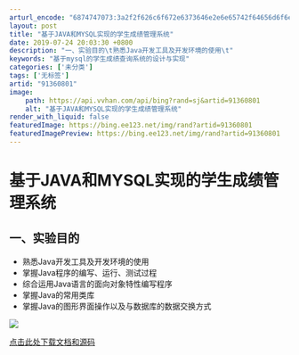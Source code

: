 ```yaml
---
arturl_encode: "6874747073:3a2f2f626c6f672e6373646e2e6e65742f64656d6f6e677763:2f61727469636c652f64657461696c732f3931333630383031"
layout: post
title: "基于JAVA和MYSQL实现的学生成绩管理系统"
date: 2019-07-24 20:03:30 +0800
description: "一、实验目的\t熟悉Java开发工具及开发环境的使用\t"
keywords: "基于mysql的学生成绩查询系统的设计与实现"
categories: ['未分类']
tags: ['无标签']
artid: "91360801"
image:
    path: https://api.vvhan.com/api/bing?rand=sj&artid=91360801
    alt: "基于JAVA和MYSQL实现的学生成绩管理系统"
render_with_liquid: false
featuredImage: https://bing.ee123.net/img/rand?artid=91360801
featuredImagePreview: https://bing.ee123.net/img/rand?artid=91360801
---
```


# 基于JAVA和MYSQL实现的学生成绩管理系统

## 一、实验目的

* 熟悉Java开发工具及开发环境的使用
* 掌握Java程序的编写、运行、测试过程
* 综合运用Java语言的面向对象特性编写程序
* 掌握Java的常用类库
* 掌握Java的图形界面操作以及与数据库的数据交换方式

![](https://i-blog.csdnimg.cn/blog_migrate/125ed4f098a8cc09a9939893f42e0b3f.png)

[点击此处下载文档和源码](https://www.write-bug.com/article/2366.html)